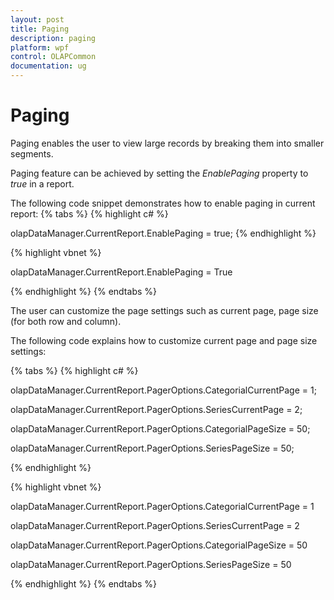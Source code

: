 ```yaml
---
layout: post
title: Paging
description: paging
platform: wpf
control: OLAPCommon 
documentation: ug
---
```


# Paging

Paging enables the user to view large records by breaking them into smaller segments.

Paging feature can be achieved by setting the _EnablePaging_ property to _true_ in a report.



The following code snippet demonstrates how to enable paging in current report:
{% tabs %}
{% highlight c# %}

olapDataManager.CurrentReport.EnablePaging = true;
{% endhighlight  %}


{% highlight vbnet %}

olapDataManager.CurrentReport.EnablePaging = True

{% endhighlight  %}
{% endtabs %}

The user can customize the page settings such as current page, page size (for both row and column).



The following code explains how to customize current page and page size settings:


{% tabs %}
{% highlight c# %}

olapDataManager.CurrentReport.PagerOptions.CategorialCurrentPage = 1;

olapDataManager.CurrentReport.PagerOptions.SeriesCurrentPage = 2;

olapDataManager.CurrentReport.PagerOptions.CategorialPageSize = 50;

olapDataManager.CurrentReport.PagerOptions.SeriesPageSize = 50;

{% endhighlight  %}

{% highlight vbnet %}

olapDataManager.CurrentReport.PagerOptions.CategorialCurrentPage = 1

olapDataManager.CurrentReport.PagerOptions.SeriesCurrentPage = 2

olapDataManager.CurrentReport.PagerOptions.CategorialPageSize = 50

olapDataManager.CurrentReport.PagerOptions.SeriesPageSize = 50

{% endhighlight  %}
{% endtabs %}
